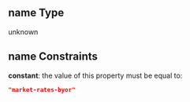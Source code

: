 ## name Type

unknown

## name Constraints

**constant**: the value of this property must be equal to:

```json
"market-rates-byor"
```
